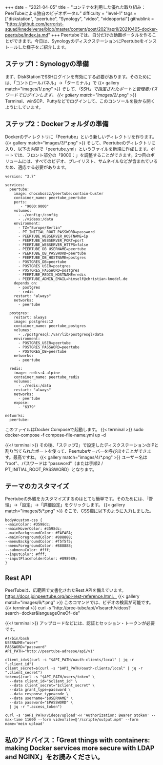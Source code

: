 +++
date = "2021-04-05"
title = "コンテナを利用した優れた取り組み：PeerTubeによる独自のビデオポータル"
difficulty = "level-1"
tags = ["diskstation", "peertube", "Synology", "video", "videoportal"]
githublink = "https://github.com/terrorist-squad/knedelverse/blob/master/content/post/2021/april/20210405-docker-peertube/index.ja.md"
+++
Peertubeでは、自分だけの動画ポータルを作ることができます。今日は、SynologyのディスクステーションにPeertubeをインストールした様子をご紹介します。
## ステップ1：Synologyの準備
まず、DiskStationでSSHログインを有効にする必要があります。そのためには、「コントロールパネル」→「ターミナル」で
{{< gallery match="images/1/*.png" >}}
そして、「SSH」で指定されたポートと管理者パスワードでログインします。
{{< gallery match="images/2/*.png" >}}
Terminal、winSCP、Puttyなどでログインして、このコンソールを後から開くようにしています。
## ステップ2：Dockerフォルダの準備
Dockerのディレクトリに「Peertube」という新しいディレクトリを作ります。
{{< gallery match="images/3/*.png" >}}
そして、Peertubeのディレクトリに入り、以下の内容で「peertube.yml」というファイルを新規に作成します。ポートでは、フロント部分の「9000：」を調整することができます。2つ目のボリュームには、すべてのビデオ、プレイリスト、サムネイルなどが含まれているため、適応する必要があります。
```
version: "3.7"

services:
  peertube:
    image: chocobozzz/peertube:contain-buster
    container_name: peertube_peertube
    ports:
       - "9000:9000"
    volumes:
      - ./config:/config
      - ./videos:/data
    environment:
      - TZ="Europe/Berlin"
      - PT_INITIAL_ROOT_PASSWORD=password
      - PEERTUBE_WEBSERVER_HOSTNAME=ip
      - PEERTUBE_WEBSERVER_PORT=port
      - PEERTUBE_WEBSERVER_HTTPS=false
      - PEERTUBE_DB_USERNAME=peertube
      - PEERTUBE_DB_PASSWORD=peertube
      - PEERTUBE_DB_HOSTNAME=postgres
      - POSTGRES_DB=peertube
      - POSTGRES_USER=postgres
      - POSTGRES_PASSWORD=postgres
      - PEERTUBE_REDIS_HOSTNAME=redis
      - PEERTUBE_ADMIN_EMAIL=himself@christian-knedel.de
    depends_on:
      - postgres
      - redis
    restart: "always"
    networks:
      - peertube

  postgres:
    restart: always
    image: postgres:12
    container_name: peertube_postgres
    volumes:
      - ./postgresql:/var/lib/postgresql/data
    environment:
      - POSTGRES_USER=peertube
      - POSTGRES_PASSWORD=peertube
      - POSTGRES_DB=peertube
    networks:
      - peertube

  redis:
    image: redis:4-alpine
    container_name: peertube_redis
    volumes:
      - ./redis:/data
    restart: "always"
    networks:
      - peertube
    expose:
      - "6379"

networks:
  peertube:

```
このファイルはDocker Composeで起動します。
{{< terminal >}}
sudo docker-compose -f compose-file-name.yml up -d

{{</ terminal >}}
その後、「ステップ2」で設定したディスクステーションのIPと割り当てられたポートを使って、Peertubeサーバーを呼び出すことができます。最高ですね。
{{< gallery match="images/4/*.png" >}}
ユーザー名は "root"、パスワードは "password"（または手順2 / PT_INITIAL_ROOT_PASSWORD）となります。
## テーマのカスタマイズ
Peertubeの外観をカスタマイズするのはとても簡単です。そのためには、「管理」→「設定」→「詳細設定」をクリックします。
{{< gallery match="images/5/*.png" >}}
そこで、CSS欄に以下のように入力しました。
```
body#custom-css {
--mainColor: #3598dc;
--mainHoverColor: #3598dc;
--mainBackgroundColor: #FAFAFA;
--mainForegroundColor: #888888;
--menuBackgroundColor: #f5f5f5;
--menuForegroundColor: #888888;
--submenuColor: #fff;
--inputColor: #fff;
--inputPlaceholderColor: #898989;
}

```

## Rest API
PeerTubeは、広範囲で文書化されたRest APIを備えています。https://docs.joinpeertube.org/api-rest-reference.html。
{{< gallery match="images/6/*.png" >}}
このコマンドでは、ビデオの検索が可能です。
{{< terminal >}}
curl -s "http://pree-tube/api/v1search/videos?search=docker&languageOneOf=de"

{{</ terminal >}}
アップロードなどには、認証とセッション・トークンが必要です。
```
#!/bin/bash
USERNAME="user"
PASSWORD="password"
API_PATH="http://peertube-adresse/api/v1"

client_id=$(curl -s "$API_PATH/oauth-clients/local" | jq -r ".client_id")
client_secret=$(curl -s "$API_PATH/oauth-clients/local" | jq -r ".client_secret")
token=$(curl -s "$API_PATH/users/token" \
  --data client_id="$client_id" \
  --data client_secret="$client_secret" \
  --data grant_type=password \
  --data response_type=code \
  --data username="$USERNAME" \
  --data password="$PASSWORD" \
  | jq -r ".access_token")

curl -s '$API_PATH/videos/upload'-H 'Authorization: Bearer $token' --max-time 11600 --form videofile=@'/scripte/output.mp4' --form name='mein upload' 

```

## 私のアドバイス：「Great things with containers: making Docker services more secure with LDAP and NGINX」をお読みください。
